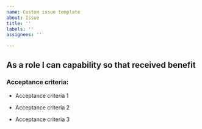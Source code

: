 ```yaml
---
name: Custom issue template
about: Issue
title: ''
labels: ''
assignees: ''

---
```


## As a **role** I can **capability** so that **received benefit**

### Acceptance criteria:

- Acceptance criteria 1

- Acceptance criteria 2

- Acceptance criteria 3
